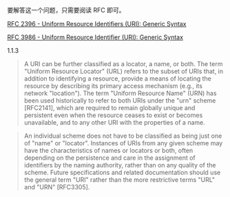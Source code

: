 要解答这一个问题，只需要阅读 RFC 即可。

[RFC 2396 - Uniform Resource Identifiers (URI): Generic Syntax](https://tools.ietf.org/html/rfc2396)

[RFC 3986 - Uniform Resource Identifier (URI): Generic Syntax](https://tools.ietf.org/html/rfc3986)

1.1.3
> A URI can be further classified as a locator, a name, or both.  The term "Uniform Resource Locator" (URL) refers to the subset of URIs that, in addition to identifying a resource, provide a means of locating the resource by describing its primary access mechanism (e.g., its network "location").  The term "Uniform Resource Name" (URN) has been used historically to refer to both URIs under the "urn" scheme [RFC2141], which are required to remain globally unique and persistent even when the resource ceases to exist or becomes unavailable, and to any other URI with the properties of a name.

> An individual scheme does not have to be classified as being just one of "name" or "locator".  Instances of URIs from any given scheme may have the characteristics of names or locators or both, often depending on the persistence and care in the assignment of identifiers by the naming authority, rather than on any quality of the scheme.  Future specifications and related documentation should use the general term "URI" rather than the more restrictive terms "URL" and "URN" [RFC3305].